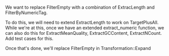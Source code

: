 We want to replace FilterEmpty with a combination of 
ExtracLength and FilterByNumericTag.

To do this, we will need to extend ExtractLength to work on
TargetPlusAll. While we're at this, once we have an extended extract_numeric
function,  we can also do this for ExtractMeanQuality, ExtractGCContent,
ExtractNCount. Add test cases for this.

Once that's done, we'll replace FilterEmpty  in Transformation::Expand

